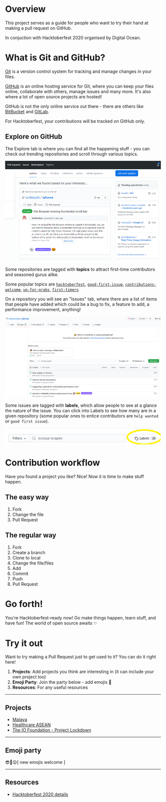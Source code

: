 # Overview

This project serves as a guide for people who want to try their hand at making a pull request on GitHub.

In conjuction with Hacktoberfest 2020 organised by Digital Ocean.

# What is Git and GitHub?

[Git](https://git-scm.com) is a version control system for tracking and manage changes in your files.

[GitHub](https://github.com) is an online hosting service for Git, where you can keep your files online, collaborate with others, manage issues and many more. It's also where a lot of open source projects are hosted!

GitHub is not the only online service out there - there are others like [BitBucket](https://bitbucket.org) and [GitLab](https://gitlab.com).

For Hacktoberfest, your contributions will be tracked on GitHub only.

## Explore on GitHub

The Explore tab is where you can find all the happening stuff - you can check out trending repositories and scroll through various topics.

![GitHub Explore](img/explore.png)

Some repositories are tagged with **topics** to attract first-time contributors and seasoned gurus alike.

Some popular topics are [`hacktoberfest`](https://github.com/topics/hacktoberfest), [`good-first-issue`](https://github.com/topics/good-first-issue), [`contributions-welcome`](https://github.com/topics/contributions-welcome), [`up-for-grabs`](https://github.com/topics/up-for-grabs), [`first-timers`](https://github.com/topics/first-timers)

On a repository you will see an "Issues" tab, where there are a list of items that people have added which could be a bug to fix, a feature to add, a performance improvement, anything!


![GitHub Issues](img/issues.png)

Some issues are tagged with **labels**, which allow people to see at a glance the nature of the issue. You can click into Labels to see how many are in a given repository (some popular ones to entice contributors are `help wanted` or `good first issue`).

![GitHub Issue Labels](img/label.png)

# Contribution workflow

Have you found a project you like? Nice! Now it is time to make stuff happen.

<!--
fork, clone, branch, staging, pull request
-->

## The easy way
1. Fork
2. Change the file
3. Pull Request

## The regular way
1. Fork
2. Create a branch
3. Clone to local
4. Change the file/files
5. Add
6. Commit
7. Push
8. Pull Request

# Go forth!

You're Hacktoberfest-ready now! Go make things happen, learn stuff, and have fun! The world of open source awaits ✨

# Try it out

Want to try making a Pull Request just to get used to it? You can do it right here!

1. **Projects**: Add projects you think are interesting in  (it can include your own project too)
2. **Emoji Party**: Join the party below - add emojis 🧐
3. **Resources**: For any useful resources

---

## Projects
- [Malaya](https://github.com/huseinzol05/Malaya)
- [Healthcare ASEAN](https://github.com/DataKind-SG/healthcare_ASEAN)
- [The IO Foundation - Project Lockdown](https://github.com/TheIOFoundation/ProjectLockdown)
<!-- Add a new project: 
- [insert title here](insert link here) 
-->
---

## Emoji party
😎🐼😲[ new emojis welcome ]

--- 

## Resources
- [Hacktoberfest 2020 details](https://hacktoberfest.digitalocean.com/details)
<!-- Add a new project: 
- [insert title here](insert link here) 
-->
